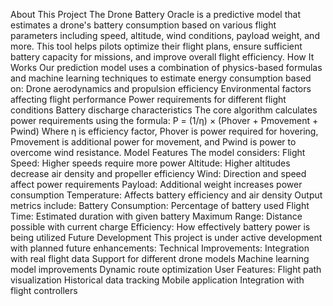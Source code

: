 About This Project
The Drone Battery Oracle is a predictive model that estimates a drone's battery consumption based on various flight parameters including speed, altitude, wind conditions, payload weight, and more.
This tool helps pilots optimize their flight plans, ensure sufficient battery capacity for missions, and improve overall flight efficiency.
How It Works
Our prediction model uses a combination of physics-based formulas and machine learning techniques to estimate energy consumption based on:
Drone aerodynamics and propulsion efficiency
Environmental factors affecting flight performance
Power requirements for different flight conditions
Battery discharge characteristics
The core algorithm calculates power requirements using the formula:
P = (1/η) × (Phover + Pmovement + Pwind)
Where η is efficiency factor, Phover is power required for hovering, Pmovement is additional power for movement, and Pwind is power to overcome wind resistance.
Model Features
The model considers:
Flight Speed: Higher speeds require more power
Altitude: Higher altitudes decrease air density and propeller efficiency
Wind: Direction and speed affect power requirements
Payload: Additional weight increases power consumption
Temperature: Affects battery efficiency and air density
Output metrics include:
Battery Consumption: Percentage of battery used
Flight Time: Estimated duration with given battery
Maximum Range: Distance possible with current charge
Efficiency: How effectively battery power is being utilized
Future Development
This project is under active development with planned future enhancements:
Technical Improvements:
Integration with real flight data
Support for different drone models
Machine learning model improvements
Dynamic route optimization
User Features:
Flight path visualization
Historical data tracking
Mobile application
Integration with flight controllers
